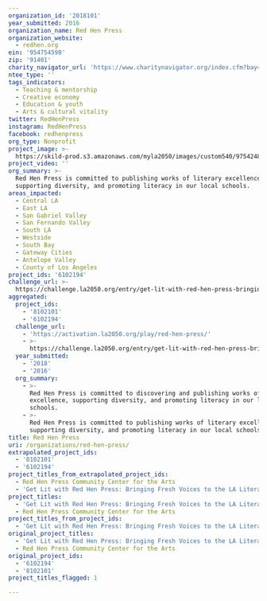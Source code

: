 ```yaml
---
organization_id: '2018101'
year_submitted: 2016
organization_name: Red Hen Press
organization_website:
  - redhen.org
ein: '954754598'
zip: '91401'
charity_navigator_url: 'https://www.charitynavigator.org/index.cfm?bay=search.profile&ein=954754598'
ntee_type: ''
tags_indicators:
  - Teaching & mentorship
  - Creative economy
  - Education & youth
  - Arts & cultural vitality
twitter: RedHenPress
instagram: RedHenPress
facebook: redhenpress
org_type: Nonprofit
project_image: >-
  https://skild-prod.s3.amazonaws.com/myla2050/images/custom540/9754248015741-team90.jpeg
project_video: ''
org_summary: >-
  Red Hen Press is committed to publishing works of literary excellence,
  supporting diversity, and promoting literacy in our local schools.
areas_impacted:
  - Central LA
  - East LA
  - San Gabriel Valley
  - San Fernando Valley
  - South LA
  - Westside
  - South Bay
  - Gateway Cities
  - Antelope Valley
  - County of Los Angeles
project_ids: '6102194'
challenge_url: >-
  https://challenge.la2050.org/entry/get-lit-with-red-hen-press-bringing-fresh-voices-to-the-la-literary-scene
aggregated:
  project_ids:
    - '8102101'
    - '6102194'
  challenge_url:
    - 'https://activation.la2050.org/play/red-hen-press/'
    - >-
      https://challenge.la2050.org/entry/get-lit-with-red-hen-press-bringing-fresh-voices-to-the-la-literary-scene
  year_submitted:
    - '2018'
    - '2016'
  org_summary:
    - >-
      Red Hen Press is committed to discovering and publishing works of literary
      excellence, supporting diversity, and promoting literacy in our local
      schools.
    - >-
      Red Hen Press is committed to publishing works of literary excellence,
      supporting diversity, and promoting literacy in our local schools.
title: Red Hen Press
uri: /organizations/red-hen-press/
extrapolated_project_ids:
  - '8102101'
  - '6102194'
project_titles_from_extrapolated_project_ids:
  - Red Hen Press Community Center for the Arts
  - 'Get Lit with Red Hen Press: Bringing Fresh Voices to the LA Literary Scene'
project_titles:
  - 'Get Lit with Red Hen Press: Bringing Fresh Voices to the LA Literary Scene'
  - Red Hen Press Community Center for the Arts
project_titles_from_project_ids:
  - 'Get Lit with Red Hen Press: Bringing Fresh Voices to the LA Literary Scene'
original_project_titles:
  - 'Get Lit with Red Hen Press: Bringing Fresh Voices to the LA Literary Scene'
  - Red Hen Press Community Center for the Arts
original_project_ids:
  - '6102194'
  - '8102101'
project_titles_flagged: 1

---
```

